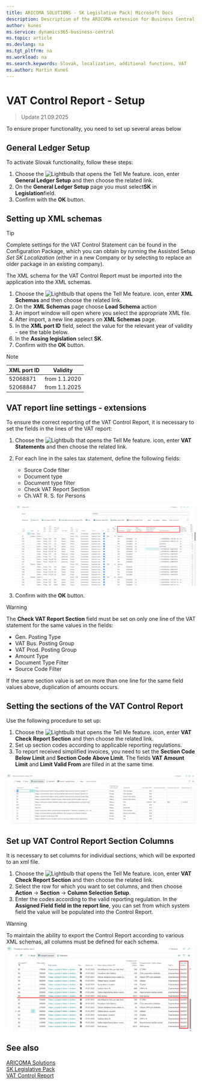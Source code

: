 ```yaml
---
title: ARICOMA SOLUTIONS - SK Legislative Pack| Microsoft Docs
description: Description of the ARICOMA extension for Business Central
author: kunes
ms.service: dynamics365-business-central
ms.topic: article
ms.devlang: na
ms.tgt_pltfrm: na
ms.workload: na
ms.search.keywords: Slovak, localization, additional functions, VAT
ms.author: Martin Kuneš
---
```


# VAT Control Report - Setup

> Update 21.09.2025

To ensure proper functionality, you need to set up several areas below

## General Ledger Setup

To activate Slovak functionality, follow these steps:

1. Choose the ![Lightbulb that opens the Tell Me feature.](media/ui-search/search_small.png "Tell me what you want to do") icon, enter **General Ledger Setup** and then choose the related link.
2. On the **General Ledger Setup** page you must select**SK** in **Legislation**field.
3. Confirm with the **OK** button.

## Setting up XML schemas

> [!TIP]
> Complete settings for the VAT Control Statement can be found in the Configuration Package, which you can obtain by running the Assisted Setup *Set SK Localization* (either in a new Company or by selecting to replace an older package in an existing company).

The XML schema for the VAT Control Report must be imported into the application into the XML schemas.

1. Choose the ![Lightbulb that opens the Tell Me feature.](media/ui-search/search_small.png "Tell me what you want to do") icon, enter **XML Schemas** and then choose the related link.
2. On the **XML Schemas** page choose **Load Schema** action
3. An import window will open where you select the appropriate XML file.
4. After import, a new line appears on **XML Schemas** page.
5. In the **XML port ID** field, select the value for the relevant year of validity - see the table below.
6. In the **Assing legislation** select **SK**.
7. Confirm with the **OK** button.

>[!NOTE]
>
> | XML port ID | Validity      |
> |   --------  | -------       |
> |   52068871  | from 1.1.2020 |
> |   52068847  | from 1.1.2025 |

## VAT report line settings - extensions

To ensure the correct reporting of the VAT Control Report, it is necessary to set the fields in the lines of the VAT report:

1. Choose the ![Lightbulb that opens the Tell Me feature.](media/ui-search/search_small.png "Tell me what you want to do") icon, enter **VAT Statements** and then choose the related link.
2. For each line in the sales tax statement, define the following fields:

   - Source Code filter
   - Document type
   - Document type filter
   - Check VAT Report Section
   - Ch.VAT R. S. for Persons

   ![Import of unreliable VAT payers from xml format](media/VAT_check_report.png)

3. Confirm with the **OK** button.

> [!WARNING]
> The **Check VAT Report Section** field must be set on only one line of the VAT statement for the same values in the fields:
>
> - Gen. Posting Type
> - VAT Bus. Posting Group
> - VAT Prod. Posting Group
> - Amount Type
> - Document Type Filter
> - Source Code Filter
>
> If the same section value is set on more than one line for the same field values above, duplication of amounts occurs.

## Setting the sections of the VAT Control Report

Use the following procedure to set up:

1. Choose the ![Lightbulb that opens the Tell Me feature.](media/ui-search/search_small.png "Tell me what you want to do") icon, enter **VAT Check Report Section** and then choose the related link.
2. Set up section codes according to applicable reporting regulations.
3. To report received simplified invoices, you need to set the **Section Code Below Limit** and **Section Code Above Limit**. The fields **VAT Amount Limit** and **Limit Valid From** are filled in at the same time.

![Import of unreliable VAT payers from xml format](media/VAT_check_report_section.png)

## Set up VAT Control Report Section Columns

It is necessary to set columns for individual sections, which will be exported to an xml file.

1. Choose the ![Lightbulb that opens the Tell Me feature.](media/ui-search/search_small.png "Tell me what you want to do") icon, enter **VAT Check Report Section** and then choose the related link.
2. Select the row for which you want to set columns, and then choose **Action** -> **Section** -> **Column Selection Setup**.
3. Enter the codes according to the valid reporting regulation. In the **Assigned Field field in the report line**, you can set from which system field the value will be populated into the Control Report.

> [!WARNING]
> To maintain the ability to export the Control Report according to various XML schemas, all columns must be defined for each schema.
> ![Import of unreliable VAT payers from xml format](media/VAT_check_report_section_columns.png)

## See also

[ARICOMA Solutions](solutions.md)  
[SK Legislative Pack](sk-legislative-pack.md)  
[VAT Control Report](sk-vat-check-report-export.md)
